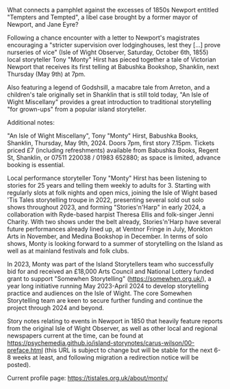 What connects a pamphlet against the excesses of 1850s Newport entitled "Tempters and Tempted", a libel case brought by a former mayor of Newport, and Jane Eyre?

Following a chance encounter with a letter to Newport's magistrates encouraging a "stricter supervision over lodginghouses, lest they [...] prove nurseries of vice" (Isle of Wight Observer, Saturday, October 6th, 1855) local storyteller Tony "Monty" Hirst has pieced together a tale of Victorian Newport that receives its first telling at Babushka Bookshop, Shanklin, next Thursday (May 9th) at 7pm.

Also featuring a legend of Godshsill, a macabre tale from Arreton, and a children's tale originally set in Shanklin that is still told today, "An Isle of Wight Miscellany" provides a great introduction to traditional storytelling "for grown-ups" from a popular island storyteller.


Additional notes:

"An Isle of Wight Miscellany", Tony "Monty" Hirst, Babushka Books, Shanklin, Thursday, May 9th, 2024. Doors 7pm, first story 7.15pm. Tickets priced £7 (including refreshments) available from Babushka Books, Regent St, Shanklin, or 07511 220038 / 01983 652880; as space is limited, advance booking is essential.

Local performance storyteller Tony "Monty" Hirst has been listening to stories for 25 years and telling them weekly to adults for 3. Starting with regularly slots at folk nights and open mics, joining the Isle of Wight based 'Tis Tales storytelling troupe in 2022, presenting several sold out solo shows throughout 2023, and forming "Stories'n'Harp" in early 2024, a collaboration with Ryde-based harpist Theresa Ellis and folk-singer Jenni Charity. With two shows under the belt already, Stories'n'Harp have several future performances already lined up, at Ventnor Fringe in July, Monkton Arts in November, and Medina Bookshop in December. In terms of solo shows, Monty is looking forward to a summer of storytelling on the Island as well as at mainland festivals and folk clubs.

In 2023, Monty was part of the Island Storytellers team who successfully bid for and received an £18,000 Arts Council and National Lottery funded grant to support "Somewhen Storytelling" (https://somewhen.org.uk/), a year long initiative running May 2023-April 2024 to develop storytelling practice and audiences on the Isle of Wight. The core Somewhen Storytelling team are keen to secure further funding and continue the project through 2024 and beyond.

Story notes relating to events in Newport in 1850 that heavily feature reports from the original Isle of Wight Observer, as well as other local and regional newspapers current at the time, can be found at https://psychemedia.github.io/island-storynotes/carus-wilson/00-preface.html (this URL is subject to change but will be stable for the next 6-8 weeks at least, and following migration a redirection notice will be posted).

Current profile page: https://tistales.org.uk/about/monty/